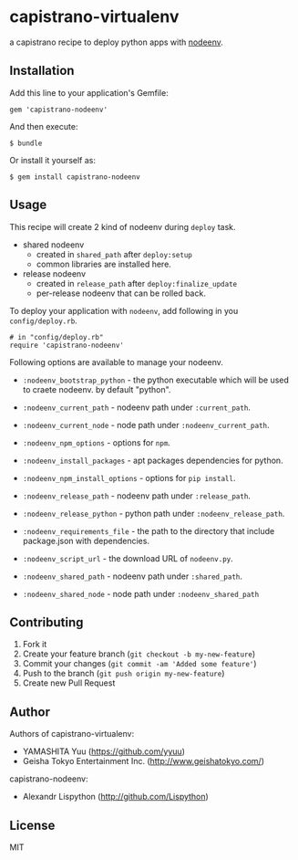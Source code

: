 # capistrano-virtualenv

a capistrano recipe to deploy python apps with [nodeenv](http://pypi.python.org/pypi/nodeenv).

## Installation

Add this line to your application's Gemfile:

    gem 'capistrano-nodeenv'

And then execute:

    $ bundle

Or install it yourself as:

    $ gem install capistrano-nodeenv

## Usage

This recipe will create 2 kind of nodeenv during `deploy` task.

* shared nodeenv
  * created in `shared_path` after `deploy:setup`
  * common libraries are installed here.
* release nodeenv
  * created in `release_path` after `deploy:finalize_update`
  * per-release nodeenv that can be rolled back.

To deploy your application with `nodeenv`, add following in you `config/deploy.rb`.

    # in "config/deploy.rb"
    require 'capistrano-nodeenv'

Following options are available to manage your nodeenv.

 * `:nodeenv_bootstrap_python` - the python executable which will be used to craete nodeenv. by default "python".
 * `:nodeenv_current_path` - nodeenv path under `:current_path`.
 * `:nodeenv_current_node` - node path under `:nodeenv_current_path`.
 * `:nodeenv_npm_options` - options for `npm`.
 * `:nodeenv_install_packages` - apt packages dependencies for python.
 * `:nodeenv_npm_install_options` - options for `pip install`.
 * `:nodeenv_release_path` - nodeenv path under `:release_path`.
 * `:nodeenv_release_python` - python path under `:nodeenv_release_path`.

 * `:nodeenv_requirements_file` - the path to the directory that include package.json with dependencies.
 * `:nodeenv_script_url` - the download URL of `nodeenv.py`.
 * `:nodeenv_shared_path` - nodeenv path under `:shared_path`.
 * `:nodeenv_shared_node` - node path under `:nodeenv_shared_path`

## Contributing

1. Fork it
2. Create your feature branch (`git checkout -b my-new-feature`)
3. Commit your changes (`git commit -am 'Added some feature'`)
4. Push to the branch (`git push origin my-new-feature`)
5. Create new Pull Request

## Author

Authors of capistrano-virtualenv:
- YAMASHITA Yuu (https://github.com/yyuu)
- Geisha Tokyo Entertainment Inc. (http://www.geishatokyo.com/)

capistrano-nodeenv:
- Alexandr Lispython (http://github.com/Lispython)

## License

MIT
